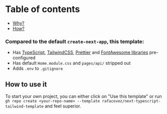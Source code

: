 # Table of contents

- [Why?](#how-to-use-it)
- [How?](compared-to-the-default-create-next-app-this-template)

### Compared to the default `create-next-app`, this template:

- Has [TypeScript](https://github.com/microsoft/TypeScript), [TailwindCSS](https://github.com/tailwindlabs/tailwindcss), [Prettier](https://github.com/prettier/prettier) and [FontAwesome libraries](https://github.com/FortAwesome/react-fontawesome) pre-configured
- Has default `Home.module.css` and `pages/api/` stripped out
- Adds `.env` to `.gitignore`

## How to use it

To start your own project, you can either click on "Use this template" or run `gh repo create <your-repo-name> --template rafacovez/next-typescript-tailwind-template` and feel superior.
